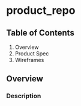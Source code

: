 # **product_repo**
## **Table of Contents**
1. Overview
2. Product Spec
3. Wireframes
## **Overview**
### **Description**
